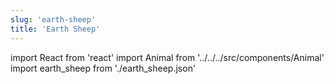 ```yaml
---
slug: 'earth-sheep'
title: 'Earth Sheep'
---
```

    
import React from 'react'
import Animal from '../../../src/components/Animal'
import earth_sheep from './earth_sheep.json'
    
<Animal data={earth_sheep} />
